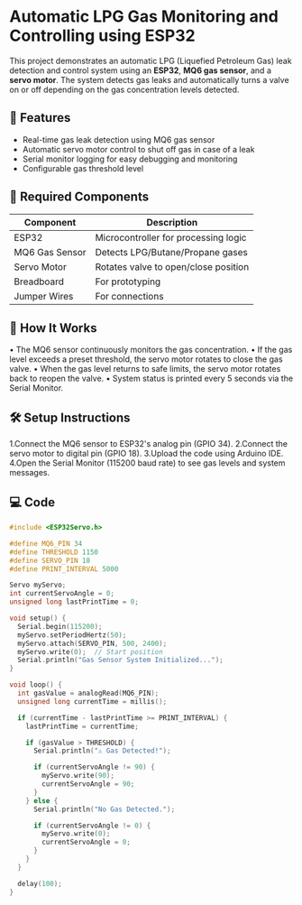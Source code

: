 #  Automatic LPG Gas Monitoring and Controlling using ESP32

This project demonstrates an automatic LPG (Liquefied Petroleum Gas) leak detection and control system using an **ESP32**, **MQ6 gas sensor**, and a **servo motor**. The system detects gas leaks and automatically turns a valve on or off depending on the gas concentration levels detected.

## 🚀 Features

- Real-time gas leak detection using MQ6 gas sensor
- Automatic servo motor control to shut off gas in case of a leak
- Serial monitor logging for easy debugging and monitoring
- Configurable gas threshold level

## 🧰 Required Components

| Component       | Description                            |
|-----------------|----------------------------------------|
| ESP32           | Microcontroller for processing logic   |
| MQ6 Gas Sensor  | Detects LPG/Butane/Propane gases       |
| Servo Motor     | Rotates valve to open/close position   |
| Breadboard      | For prototyping                        |
| Jumper Wires    | For connections                        |

## 🔧 How It Works

•	The MQ6 sensor continuously monitors the gas concentration.
•	If the gas level exceeds a preset threshold, the servo motor rotates to close the gas valve.
•	When the gas level returns to safe limits, the servo motor rotates back to reopen the valve.
•	System status is printed every 5 seconds via the Serial Monitor.

## 🛠️ Setup Instructions

1.Connect the MQ6 sensor to ESP32's analog pin (GPIO 34).
2.Connect the servo motor to digital pin (GPIO 18).
3.Upload the code using Arduino IDE.
4.Open the Serial Monitor (115200 baud rate) to see gas levels and system messages.

## 💻 Code
```cpp
#include <ESP32Servo.h>

#define MQ6_PIN 34             
#define THRESHOLD 1150         
#define SERVO_PIN 18           
#define PRINT_INTERVAL 5000    

Servo myServo;
int currentServoAngle = 0;
unsigned long lastPrintTime = 0;

void setup() {
  Serial.begin(115200);
  myServo.setPeriodHertz(50);
  myServo.attach(SERVO_PIN, 500, 2400);
  myServo.write(0);  // Start position
  Serial.println("Gas Sensor System Initialized...");
}

void loop() {
  int gasValue = analogRead(MQ6_PIN);
  unsigned long currentTime = millis();

  if (currentTime - lastPrintTime >= PRINT_INTERVAL) {
    lastPrintTime = currentTime;

    if (gasValue > THRESHOLD) {
      Serial.println("⚠️ Gas Detected!");

      if (currentServoAngle != 90) {
        myServo.write(90);        
        currentServoAngle = 90;
      }
    } else {
      Serial.println("No Gas Detected.");

      if (currentServoAngle != 0) {
        myServo.write(0);         
        currentServoAngle = 0;
      }
    }
  }

  delay(100); 
}


